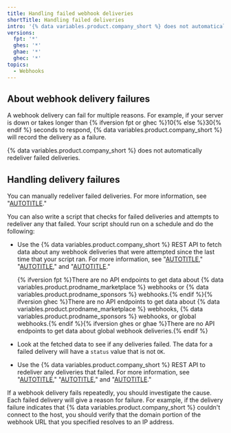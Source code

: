 ```yaml
---
title: Handling failed webhook deliveries
shortTitle: Handling failed deliveries
intro: '{% data variables.product.company_short %} does not automatically redeliver failed webhook deliveries, but you can handle failed deliveries manually or by writing code.'
versions:
  fpt: '*'
  ghes: '*'
  ghae: '*'
  ghec: '*'
topics:
  - Webhooks
---
```


## About webhook delivery failures

A webhook delivery can fail for multiple reasons. For example, if your server is down or takes longer than {% ifversion fpt or ghec %}10{% else %}30{% endif %} seconds to respond, {% data variables.product.company_short %} will record the delivery as a failure.

{% data variables.product.company_short %} does not automatically redeliver failed deliveries.

## Handling delivery failures

You can manually redeliver failed deliveries. For more information, see "[AUTOTITLE](/webhooks/testing-and-troubleshooting-webhooks/redelivering-webhooks)."

You can also write a script that checks for failed deliveries and attempts to redeliver any that failed. Your script should run on a schedule and do the following:

- Use the {% data variables.product.company_short %} REST API to fetch data about any webhook deliveries that were attempted since the last time that your script ran. For more information, see "[AUTOTITLE](/rest/webhooks/repo-deliveries#list-deliveries-for-a-repository-webhook)," "[AUTOTITLE](/rest/orgs/webhooks#list-deliveries-for-an-organization-webhook)," and "[AUTOTITLE](/rest/apps/webhooks#list-deliveries-for-an-app-webhook)."

   {% ifversion fpt %}There are no API endpoints to get data about {% data variables.product.prodname_marketplace %} webhooks or {% data variables.product.prodname_sponsors %} webhooks.{% endif %}{% ifversion ghec %}There are no API endpoints to get data about {% data variables.product.prodname_marketplace %} webhooks, {% data variables.product.prodname_sponsors %} webhooks, or global webhooks.{% endif %}{% ifversion ghes or ghae %}There are no API endpoints to get data about global webhook deliveries.{% endif %}

- Look at the fetched data to see if any deliveries failed. The data for a failed delivery will have a `status` value that is not `OK`.
- Use the {% data variables.product.company_short %} REST API to redeliver any deliveries that failed. For more information, see "[AUTOTITLE](/rest/webhooks/repo-deliveries#redeliver-a-delivery-for-a-repository-webhook)," "[AUTOTITLE](/rest/orgs/webhooks#redeliver-a-delivery-for-an-organization-webhook)," and "[AUTOTITLE](/rest/apps/webhooks#redeliver-a-delivery-for-an-app-webhook)."

If a webhook delivery fails repeatedly, you should investigate the cause. Each failed delivery will give a reason for failure. For example, if the delivery failure indicates that {% data variables.product.company_short %} couldn't connect to the host, you should verify that the domain portion of the webhook URL that you specified resolves to an IP address.

